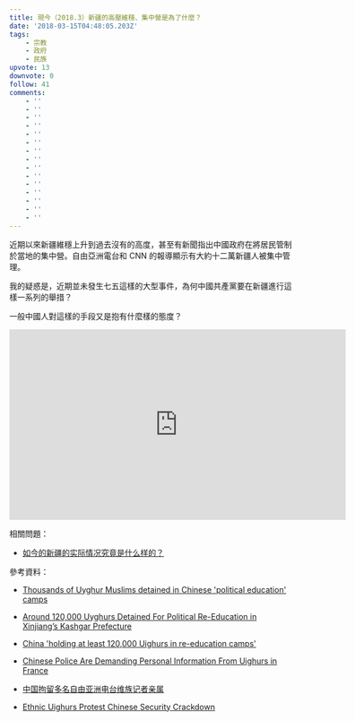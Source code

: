 ```yaml
---
title: 現今（2018.3）新疆的高壓維穩、集中營是為了什麼？
date: '2018-03-15T04:48:05.203Z'
tags:
    - 宗教
    - 政府
    - 民族
upvote: 13
downvote: 0
follow: 41
comments:
    - ''
    - ''
    - ''
    - ''
    - ''
    - ''
    - ''
    - ''
    - ''
    - ''
    - ''
    - ''
    - ''
    - ''
    - ''
---
```


近期以來新疆維穩上升到過去沒有的高度，甚至有新聞指出中國政府在將居民管制於當地的集中營。自由亞洲電台和 CNN 的報導顯示有大約十二萬新疆人被集中管理。

我的疑惑是，近期並未發生七五這樣的大型事件，為何中國共產黨要在新疆進行這樣一系列的舉措？

一般中國人對這樣的手段又是抱有什麼樣的態度？

  

<iframe class="note-video-clip" width="600" height="340" src="https://www.youtube.com/embed/Qa9w3wUWWAE" frameborder="0"></iframe>  

  

相關問題：

*   [如今的新疆的实际情况究竟是什么样的？](https://pincongbackup.github.io/p/26470/)  
    

  

參考資料：

*   [Thousands of Uyghur Muslims detained in Chinese 'political education' camps](https://www.cnn.com/2018/02/02/asia/china-xinjiang-detention-camps-intl/index.html)
*   [Around 120,000 Uyghurs Detained For Political Re-Education in Xinjiang’s Kashgar Prefecture](https://www.rfa.org/english/news/uyghur/detentions-01222018171657.html)
*   [China 'holding at least 120,000 Uighurs in re-education camps'](https://www.theguardian.com/world/2018/jan/25/at-least-120000-muslim-uighurs-held-in-chinese-re-education-camps-report)
*   [Chinese Police Are Demanding Personal Information From Uighurs in France](http://foreignpolicy.com/2018/03/02/chinese-police-are-secretly-demanding-personal-information-from-french-citizens-uighurs-xinjiang/)
*   [中国拘留多名自由亚洲电台维族记者亲属](https://cn.nytimes.com/china/20180302/china-xinjiang-rfa/)  
    
*   [Ethnic Uighurs Protest Chinese Security Crackdown](https://www.nytimes.com/aponline/2018/03/15/world/asia/ap-as-china-uighur-protest.html)
